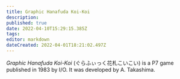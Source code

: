 ```yaml
---
title: Graphic Hanafuda Koi-Koi
description: 
published: true
date: 2022-04-10T15:29:15.385Z
tags: 
editor: markdown
dateCreated: 2022-04-01T18:21:02.497Z
---
```


_Graphic Hanafuda Koi-Koi_ (<span lang='ja'>ぐらふぃっく花札こいこい</span>) is a P7 game published in 1983 by I/O.
It was developed by A. Takashima.
